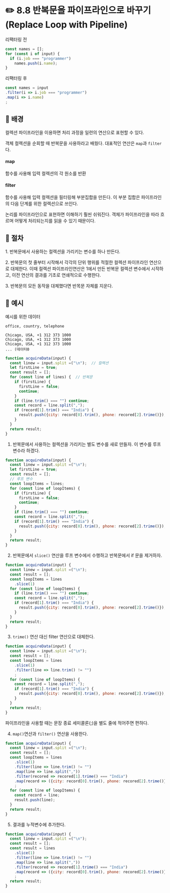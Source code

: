 # ✏️ 8.8 반복문을 파이프라인으로 바꾸기 (Replace Loop with Pipeline)

리팩터링 전

```javascript
const names = [];
for (const i of input) {
  if (i.job === "programmer")
    names.push(i.name);
}
```

리팩터링 후

```javascript
const names = input
.filter(i => i.job === "programmer")
.map(i => i.name)
;
```

## 🧷 배경

컬렉션 파이프라인을 이용하면 처리 과정을 일련의 연산으로 표현할 수 있다.

객체 컬렉션을 순회할 때 반복문을 사용하라고 배웠다. 대표적인 연산은 `map`과 `filter`다.

#### map

함수를 사용해 입력 컬렉션의 각 원소를 반환

#### filter

함수를 사용해 입력 컬렉션을 필터링해 부분집합을 만든다. 이 부분 집합은 파이프라인의 다음 단계를 위한 컬렉션으로 쓰인다.&#x20;

논리를 파이프라인으로 표현하면 이해하기 훨씬 쉬워진다. 객체가 파이프라인을 따라 흐르며 어떻게 처리되는지를 읽을 수 있기 때문이다.

## 🧷 절차

1\. 반복문에서 사용하는 컬렉션을 가리키는 변수를 하나 만든다.

2\. 반복문의 첫 줄부터 시작해서 각각의 단위 행위를 적절한 컬렉션 파이프라인 연산으로 대체한다. 이때 컬렉션 파이프라인연산은 1에서 만든 반복문 컬렉션 변수에서 시작하고, 이전 연산의 결과를 기초로 연쇄적으로 수행한다.

3\. 반복문의 모든 동작을 대체했다면 반목문 자체를 지운다.

## 🧷 예시

예시를 위한 데이터

```csv
office, country, telephone

Chicago, USA, +1 312 373 1000
Chicago, USA, +1 312 373 1000
Chicago, USA, +1 312 373 1000
... (데이터0
```

```javascript
function acquireData(input) {
  const linew = input.split =("\n");  // 컬렉션
  let firstLine = true;
  const result = [];
  for (const line of lines) {  // 반복문
    if (firstLine) {
      firstLine = false;
      continue;
    }
    if (line.trim() === "") continue;
    const record = line.split(",");
    if (record[1].trim() === "India") {
      result.push({city: record[0].trim(), phone: recored[2].trime()});
    }
  }
  return result;
}
```

1. 반복문에서 사용하는 컬렉션을 가리키는 별도 변수를 새로 만들자. 이 변수를 루프 변수라 하겠다.

```javascript
function acquireData(input) {
  const linew = input.split =("\n");  
  let firstLine = true;
  const result = [];
  // 루프 변수
  const loopItems = lines;
  for (const line of loopItems) {  
    if (firstLine) {
      firstLine = false;
      continue;
    }
    if (line.trim() === "") continue;
    const record = line.split(",");
    if (record[1].trim() === "India") {
      result.push({city: record[0].trim(), phone: recored[2].trime()});
    }
  }
  return result;
}
```

2. 반복문에서 `slice()` 연산을 루프 변수에서 수행하고 반복문에서 if 문을 제거하자.

```javascript
function acquireData(input) {
  const linew = input.split =("\n");  
  const result = [];
  const loopItems = lines
    .slice(1)
  for (const line of loopItems) {  
    if (line.trim() === "") continue;
    const record = line.split(",");
    if (record[1].trim() === "India") {
      result.push({city: record[0].trim(), phone: recored[2].trime()});
    }
  }
  return result;
}
```

3. `trime()` 연산 대신 filter 연산으로 대체한다.

```javascript
function acquireData(input) {
  const linew = input.split =("\n");  
  const result = [];
  const loopItems = lines
    .slice(1)
    .filter(line => line.trim() != "")
    ;
  for (const line of loopItems) {  
    const record = line.split(",");
    if (record[1].trim() === "India") {
      result.push({city: record[0].trim(), phone: recored[2].trime()});
    }
  }
  return result;
}
```

파이프라인을 사용할 때는 문장 종료 세미콜론(;)을 별도 줄에 적어주면 편하다.

4. `map()`연산과 `filter()` 연산을 사용한다.

```javascript
function acquireData(input) {
  const linew = input.split =("\n");  
  const result = [];
  const loopItems = lines
    .slice(1)
    .filter(line => line.trim() != "")
    .map(line => line.split(","))
    .filter(recored => recored[1].trime() === "India")
    .map(record => ({city: record[0].trim(), phone: recored[2].trime()}))
    ;
  for (const line of loopItems) {  
    const record = line;
    result.push(line);
  }
  return result;
}
```

5. 결과를 누적변수에 추가한다.

```javascript
function acquireData(input) {
  const linew = input.split =("\n");  
  const result = [];
  const result = lines
    .slice(1)
    .filter(line => line.trim() != "")
    .map(line => line.split(","))
    .filter(recored => recored[1].trime() === "India")
    .map(record => ({city: record[0].trim(), phone: recored[2].trime()}))
    ;
  return result;
}
```
